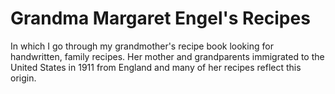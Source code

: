 # Grandma Margaret Engel's Recipes

In which I go through my grandmother's recipe book looking for handwritten, family recipes.  Her mother and grandparents immigrated to the United States in 1911 from England and many of her recipes reflect this origin.
